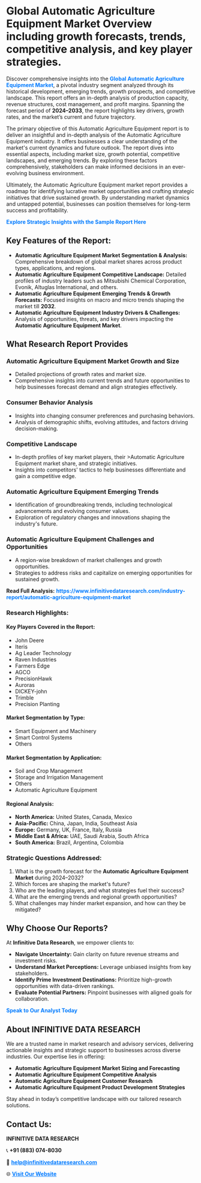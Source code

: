 <h1>Global Automatic Agriculture Equipment Market Overview including growth forecasts, trends, competitive analysis, and key player strategies.</h1>
<p>
Discover comprehensive insights into the 
<a href="https://www.infinitivedataresearch.com/industry-report/automatic-agriculture-equipment-market" rel="dofollow" style="color: #007BFF; text-decoration: none;"><strong>Global Automatic Agriculture Equipment Market</strong></a>, a pivotal industry segment analyzed through its historical development, emerging trends, growth prospects, and competitive landscape. This report offers an in-depth analysis of production capacity, revenue structures, cost management, and profit margins. Spanning the forecast period of <strong>2024–2033</strong>, the report highlights key drivers, growth rates, and the market’s current and future trajectory.
</p>
<p>
The primary objective of this Automatic Agriculture Equipment report is to deliver an insightful and in-depth analysis of the Automatic Agriculture Equipment industry. It offers businesses a clear understanding of the market's current dynamics and future outlook. The report dives into essential aspects, including market size, growth potential, competitive landscapes, and emerging trends. By exploring these factors comprehensively, stakeholders can make informed decisions in an ever-evolving business environment.
</p>
<p>
Ultimately, the Automatic Agriculture Equipment market report provides a roadmap for identifying lucrative market opportunities and crafting strategic initiatives that drive sustained growth. By understanding market dynamics and untapped potential, businesses can position themselves for long-term success and profitability.
</p>
<p>
<a href="https://www.infinitivedataresearch.com/request-sample/reportId=103777" style="color: #007BFF; text-decoration: none;"><strong>Explore Strategic Insights with the Sample Report Here</strong></a>
</p>

<h2>Key Features of the Report:</h2>
<ul>
<li><strong>Automatic Agriculture Equipment Market Segmentation & Analysis:</strong> Comprehensive breakdown of global market shares across product types, applications, and regions.</li>
<li><strong>Automatic Agriculture Equipment Competitive Landscape:</strong> Detailed profiles of industry leaders such as Mitsubishi Chemical Corporation, Evonik, Altuglas International, and others.</li>
<li><strong>Automatic Agriculture Equipment Emerging Trends & Growth Forecasts:</strong> Focused insights on macro and micro trends shaping the market till <strong>2032</strong>.</li>
<li><strong>Automatic Agriculture Equipment Industry Drivers & Challenges:</strong> Analysis of opportunities, threats, and key drivers impacting the <strong>Automatic Agriculture Equipment Market</strong>.</li>
</ul>

<h2>What Research Report Provides</h2>
<h3>Automatic Agriculture Equipment Market Growth and Size</h3>
<ul>
<li>Detailed projections of growth rates and market size.</li>
<li>Comprehensive insights into current trends and future opportunities to help businesses forecast demand and align strategies effectively.</li>
</ul>

<h3>Consumer Behavior Analysis</h3>
<ul>
<li>Insights into changing consumer preferences and purchasing behaviors.</li>
<li>Analysis of demographic shifts, evolving attitudes, and factors driving decision-making.</li>
</ul>

<h3>Competitive Landscape</h3>
<ul>
<li>In-depth profiles of key market players, their >Automatic Agriculture Equipment market share, and strategic initiatives.</li>
<li>Insights into competitors' tactics to help businesses differentiate and gain a competitive edge.</li>
</ul>

<h3>Automatic Agriculture Equipment Emerging Trends</h3>
<ul>
<li>Identification of groundbreaking trends, including technological advancements and evolving consumer values.</li>
<li>Exploration of regulatory changes and innovations shaping the industry's future.</li>
</ul>

<h3>Automatic Agriculture Equipment Challenges and Opportunities</h3>
<ul>
<li>A region-wise breakdown of market challenges and growth opportunities.</li>
<li>Strategies to address risks and capitalize on emerging opportunities for sustained growth.</li>
</ul>
<p><strong>Read Full Analysis:</strong> <a href="https://www.infinitivedataresearch.com/industry-report/automatic-agriculture-equipment-market" rel="dofollow" style="color: #007BFF; text-decoration: none;"><strong>https://www.infinitivedataresearch.com/industry-report/automatic-agriculture-equipment-market</strong></a></p>
<h3>Research Highlights:</h3>
<h4>Key Players Covered in the Report:</h4>
<ul><li>John Deere</li><li>Iteris</li><li>Ag Leader Technology</li><li>Raven Industries</li><li>Farmers Edge</li><li>AGCO</li><li>PrecisionHawk</li><li>Auroras</li><li>DICKEY-john</li><li>Trimble</li><li>Precision Planting</li></ul>
<h4>Market Segmentation by Type:</h4>
<ul><li>Smart Equipment and Machinery</li><li>Smart Control Systems</li><li>Others</li></ul>
<h4>Market Segmentation by Application:</h4>
<ul><li>Soil and Crop Management</li><li>Storage and Irrigation Management</li><li>Others</li><li>Automatic Agriculture Equipment</li></ul>

<h4>Regional Analysis:</h4>
<ul>
<li><strong>North America:</strong> United States, Canada, Mexico</li>
<li><strong>Asia-Pacific:</strong> China, Japan, India, Southeast Asia</li>
<li><strong>Europe:</strong> Germany, UK, France, Italy, Russia</li>
<li><strong>Middle East & Africa:</strong> UAE, Saudi Arabia, South Africa</li>
<li><strong>South America:</strong> Brazil, Argentina, Colombia</li>
</ul>

<h3>Strategic Questions Addressed:</h3>
<ol>
<li>What is the growth forecast for the <strong>Automatic Agriculture Equipment Market</strong> during 2024–2032?</li>
<li>Which forces are shaping the market's future?</li>
<li>Who are the leading players, and what strategies fuel their success?</li>
<li>What are the emerging trends and regional growth opportunities?</li>
<li>What challenges may hinder market expansion, and how can they be mitigated?</li>
</ol>

<h2>Why Choose Our Reports?</h2>
<p>At <strong>Infinitive Data Research</strong>, we empower clients to:</p>
<ul>
<li><strong>Navigate Uncertainty:</strong> Gain clarity on future revenue streams and investment risks.</li>
<li><strong>Understand Market Perceptions:</strong> Leverage unbiased insights from key stakeholders.</li>
<li><strong>Identify Prime Investment Destinations:</strong> Prioritize high-growth opportunities with data-driven rankings.</li>
<li><strong>Evaluate Potential Partners:</strong> Pinpoint businesses with aligned goals for collaboration.</li>
</ul>
<p><a href="https://www.infinitivedataresearch.com/industry-report/automatic-agriculture-equipment-market" rel="dofollow" style="color: #007BFF; text-decoration: none;"><strong>Speak to Our Analyst Today</strong></a></p>

<h2>About INFINITIVE DATA RESEARCH</h2>
<p>We are a trusted name in market research and advisory services, delivering actionable insights and strategic support to businesses across diverse industries. Our expertise lies in offering:</p>
<ul>
<li><strong>Automatic Agriculture Equipment Market Sizing and Forecasting</strong></li>
<li><strong>Automatic Agriculture Equipment Competitive Analysis</strong></li>
<li><strong>Automatic Agriculture Equipment Customer Research</strong></li>
<li><strong>Automatic Agriculture Equipment Product Development Strategies</strong></li>
</ul>
<p>Stay ahead in today’s competitive landscape with our tailored research solutions.</p>

<h2>Contact Us:</h2>
<p><strong>INFINITIVE DATA RESEARCH</strong></p>
<p>📞 <strong>+91 (883) 074-8030</strong></p>
<p>📧 <strong><a href="mailto:help@infinitivedataresearch.com" style="color: #007BFF;">help@infinitivedataresearch.com</a></strong></p>
<p>🌐 <strong><a href="https://www.infinitivedataresearch.com" rel="dofollow" style="color: #007BFF;">Visit Our Website</a></strong></p>